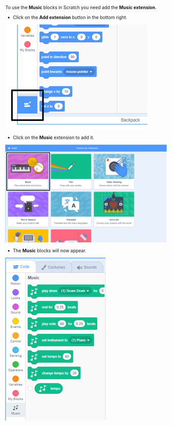 To use the **Music** blocks in Scratch you need add the **Music extension**.

+ Click on the **Add extension** button in the bottom right.

![add extension button highlighted](images/add-extension-annotated.png)

+ Click on the **Music** extension to add it.

![pen extension highlighted](images/click-music-annotated.png)

+ The **Music** blocks will now appear.

![pen extension blocks](images/music-extension-blocks.png)